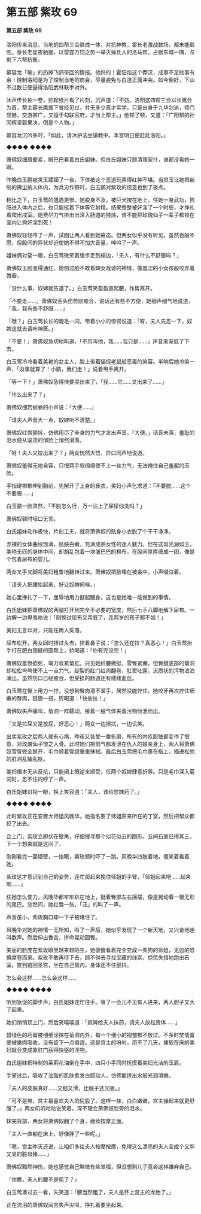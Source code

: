 # 第五部 紫玫 69

#### 第五部 紫玫 69

洛阳传来消息，当地的四帮三会联成一体，对抗神教，霍长老激战数场，都未能取胜。蔡长老星夜驰援，以雷霆万钧之势一举灭掉氐人的洛马帮，占据东城一隅，与剩下六帮抗衡。

慕容龙「唰」的扔掉飞鸽带回的情报。他妈的！霍狂焰这个莽汉，成事不足败事有余！控制洛阳是为了控制当地的商会，尽量避免与白道正面冲突。如今倒好，下山不过数日便逼得洛阳武林联手对外。

沐声传长袖一卷，捡起纸片看了片刻，沉声道：「不妨。洛阳这四帮三会以长鹰会为首，帮主薛长鹰属下曾经见过，并无多少真才实学，只是出身于九华剑派，师门显赫，交游甚广，又擅于勾联官府，才当上帮主。」他顿了顿，又道：「广阳帮的孙同辉坚毅果决，倒是个人物。」

慕容龙沉吟多时，「如此，请沐护法坐镇教中。本宫明日便赶赴洛阳。」

◆◆◆◆ ◆◆◆◆

萧佛奴细眉颦紧，眼巴巴看着白氏姐妹。但白氏姐妹只顾清理家什，谁都没看她一眼。

昨晚白玉鹂被灵玉蹂躏了一夜，下体被这个恶道玩弄得红肿不堪。当灵玉让她把新制的拂尘纳入体内，为兵刃作祭时，白玉鹂对紫玫的恨意也到了极点。

相比之下，白玉莺的遭遇更惨。她脱身不及，被巨犬按在地上。任她一身武功，狗阳进入体内之后，也只能挺着下体等它射精。结果整整被奸淫了一个时辰，才挣扎着爬出戌室。她费尽力气排出出深入肠道的残烛，恨不能把玫瑰仙子一辈子都锁在室内让狗奸淫到死！

萧佛奴轻轻哼了一声，试图让两人看到她窘态。但两女似乎没有听见。虽然百般不愿，但股间的异状却迫使她不得不加大音量，呻吟了一声。

姐妹俩对望一眼，白玉莺微笑着缓步走到榻边，「夫人，有什么不舒服吗？」

萧佛奴玉脸涨得通红，她侧过脸不敢看婢女戏谑的神情，像羞涩的小女孩般咬弄着唇瓣。

「没什么事，奴婢就告退了。」白玉莺笑盈盈直起腰，作势离开。

「不要走……」萧佛奴舌头伤势刚癒合，说话还有些不方便，她细声细气地说道，「我，我有些不舒服……」

「哦？」白玉莺长长的睫毛一闪，带着小小的惊愕说道：「呀，夫人先忍一下，奴婢这就去请叶神医。」

「不要！」萧佛奴急切地叫道，「不用叫他，我……我只是……」声音渐渐低了下去。

白玉莺冷冷看着美艳的女主人，脸上带着猫捉老鼠般恶毒的笑容。半晌后她冷笑一声，「没事就算了！小鹂，我们走！」说着甩手离开。

「等一下！」萧佛奴急得快要哭出来了，「我……它……又出来了……」

「什么出来了？」

萧佛奴细若蚊蚋的小声说：「大便……」

「请夫人声音大一点，奴婢听不清楚。」

萧佛奴红唇颤抖，仿佛用尽了全身的力气才发出声音，「大便。」话音未落，羞耻的泪水便从滚烫的俏脸上悄然滑落。

「呀！夫人又拉出来了？」两女恍然大悟，异口同声地说道。

萧佛奴羞得无地自容，只恨两手软绵绵使不上一丝力气，无法掩住自己羞赧的玉脸。

手指硬梆梆伸到胸前，先解开了上身的亵衣，美妇小声乞求道：「不要脱……这个不要脱……」

白玉鹂一脸肃然，「不脱怎么行，万一沾上了屎尿你洗吗？」

萧佛奴顿时哑口无言。

白氏姐妹动作极快，片刻工夫，就将萧佛奴的贴身小衣脱了个干干净净。

赤裸的女体曲线饱满，肌肤白嫩，充满成熟女性的迷人魅力。但在这具光润如玉，美艳无匹的身体中间，却胡乱包着一块皱巴巴的棉布，在股间厚厚缠成一团，像是个包着尿布的婴儿。

两女叉手叉脚将美妇粗鲁地翻转过来。萧佛奴把脸埋在被衾中，小声啜泣着。

「请夫人把腰抬起来，好让奴婢伺候。」

她心里挣扎了一下，屈辱地用力挺起腰身。这也是她唯一能做到的事情。

白氏姐妹把萧佛奴的两腿打开到完全不必要的宽度，然后七手八脚地解下尿布。一边解一边卑夷地说：「刚换过尿布又弄脏了，连两岁的孩子都不如！」

美妇无言以对，只能任两人奚落。

尿布松开，两女同时扭过头去，捏着鼻子说：「怎么还在拉？真恶心！」白玉莺抬手打在肥白翘挺的圆臀上，娇喝道：「你有完没完！」

萧佛奴羞愤欲死，竭力收紧菊肛。只见她纤腰微挺，雪臀紧绷，但臀缝底部的菊洞却松松垮垮使不上一点力气。绽裂的肛门红肉翻卷，肛窦吐露，流质状的污物泊泊涌出。虽然伤口已经癒合，但受损的肠道还有缕缕血丝。

白玉莺在臀上用力一拧，没想到臀肉滑不溜手，居然没能拧住。她咬牙再次拧住细嫩的臀肉，狠狠一扭，厉喝道：「快些拉！」

萧佛奴失声痛叫，菊洞一阵蠕动，接着一股气体夹着污物倾泄而出。

「又是拉屎又是放屁，好恶心！」两女一边擦拭，一边讥笑。

出卖紫玫之后两人就有心病，昨夜又各受一番折磨，所有的内疚胆怯都变作了恨意，对玫瑰仙子恨之入骨。此时她们把怒气都发泄在仇人的娘亲身上，两人将萧佛奴雪臀完全掰开，毛巾顺着臀缝重重抹拭。最后白玉莺把毛巾裹在指上，插进松弛的肛洞乱捅乱抠。

美妇根本无从反抗，只能闭上眼逆来顺受，任两个奴婢肆意折辱。只是毛巾深入菊洞时，忍不住闷哼了一声。

白氏姐妹对视一眼，换上笑容道：「夫人，该给您抹药了。」

◆◆◆◆ ◆◆◆◆

此时紫玫正在安置大师姐风晚华。她指名要了师姐原来所在的丁室，然后把帮众都赶了出去。

合上门，紫玫立即伏在壁角，仔细搜寻那个似花似云的图形。五间石室已得其三，下一个想来就是这间了。

刚刚看完一面墙壁，一抬眼，紫玫顿时吓了一跳。风晚华四肢着地，傻笑着看着她。

紫玫这才意识到自己的姿势，连忙爬起来挽住师姐的手臂，「师姐起来吧……起来啊……」

任她怎么使力，风晚华都牢牢趴在地上，挺着臀部左右摇摆，像是晃动着一根无形的尾巴。忽然间，她红唇一张，「汪」的叫了一声。

声音虽小，紫玫胸口却一下子被堵住了。

风晚华对她的神情一无所知，叫了一声后，她似乎发现了一个新天地，又兴奋地连叫数声。然后伸出香舌，拼命晃动圆臀。

美丽的脸庞在紫玫眼里越来越陌生，她傻傻看着完全变成一条狗的师姐，无边的恐惧席卷而来。紫玫不敢再待下去，顾不得去寻找宝藏的线索，惊慌失措地跑出石室。直到跑回圣宫，坐在自己房内，身体还不住颤抖。

怎么会这样……怎么会这样……

◆◆◆◆ ◆◆◆◆

听到急促的脚步声，白氏姐妹连忙住手。等了一会儿不见有人进来，两人胆子又大了起来。

她们悄悄顶上门，然后笑嘻嘻道：「奴婢给夫人抹药，请夫人放松贵体……」

碧绿色的药膏被细细涂抹在菊洞内外，每一个细小的褶皱都不放过。不多时焚情膏便被嫩肉吸收，没有留下一点痕迹。这是宫主的吩咐，用不了几天，瘫软在床的美妇就会变成靠肛门获得快感的淫物。

白氏姐妹把特制的茉莉花油倒在手中，四只小手同时抚摸着美妇光洁的玉肩。

手掌过后，吸收了油脂的肌肤愈发白腻动人，仿佛能挤出水般光润滑嫩。

「夫人的皮肤真好……又细又滑，比缎子还光呢。」

「可不是嘛，宫主最喜欢夫人的屁股了。这样一抹，白白嫩嫩，宫主操起来就更舒服了，」两女叽叽咕咕说笑着，浑不理会萧佛奴脸旁的泪水。

抹完背部，两女将萧佛奴翻了个身，继续按摩正面。

「夫人一直躺在床上，好像胖了一些呢。」

「嗯，宫主昨天还说，让咱们多给夫人按摩按摩，免得这么漂亮的夫人变成个又胖又臭的脏母猪……」

萧佛奴黯然神伤，她也感觉自己略微有些发福，但没想到儿子竟会这样嫌弃自己。

「你瞧，夫人的腰不是粗了？」

白玉莺凑过去一看，失笑道：「腰当然粗了，夫人是怀上宫主的龙胎了。」

正在流泪的萧佛奴闻言失声尖叫，挣扎着要坐起来。

